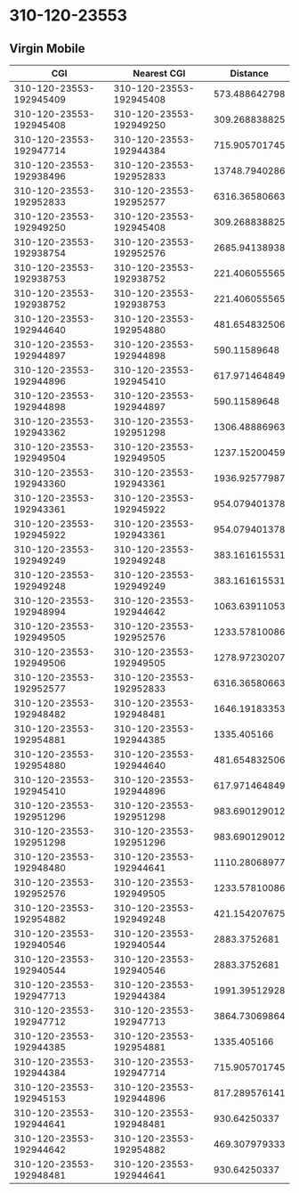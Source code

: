 # 310-120-23553
## Virgin Mobile


| CGI | Nearest CGI | Distance |
|-----|-------------|----------|
| 310-120-23553-192945409 | 310-120-23553-192945408 | 573.488642798 |
| 310-120-23553-192945408 | 310-120-23553-192949250 | 309.268838825 |
| 310-120-23553-192947714 | 310-120-23553-192944384 | 715.905701745 |
| 310-120-23553-192938496 | 310-120-23553-192952833 | 13748.7940286 |
| 310-120-23553-192952833 | 310-120-23553-192952577 | 6316.36580663 |
| 310-120-23553-192949250 | 310-120-23553-192945408 | 309.268838825 |
| 310-120-23553-192938754 | 310-120-23553-192952576 | 2685.94138938 |
| 310-120-23553-192938753 | 310-120-23553-192938752 | 221.406055565 |
| 310-120-23553-192938752 | 310-120-23553-192938753 | 221.406055565 |
| 310-120-23553-192944640 | 310-120-23553-192954880 | 481.654832506 |
| 310-120-23553-192944897 | 310-120-23553-192944898 | 590.11589648 |
| 310-120-23553-192944896 | 310-120-23553-192945410 | 617.971464849 |
| 310-120-23553-192944898 | 310-120-23553-192944897 | 590.11589648 |
| 310-120-23553-192943362 | 310-120-23553-192951298 | 1306.48886963 |
| 310-120-23553-192949504 | 310-120-23553-192949505 | 1237.15200459 |
| 310-120-23553-192943360 | 310-120-23553-192943361 | 1936.92577987 |
| 310-120-23553-192943361 | 310-120-23553-192945922 | 954.079401378 |
| 310-120-23553-192945922 | 310-120-23553-192943361 | 954.079401378 |
| 310-120-23553-192949249 | 310-120-23553-192949248 | 383.161615531 |
| 310-120-23553-192949248 | 310-120-23553-192949249 | 383.161615531 |
| 310-120-23553-192948994 | 310-120-23553-192944642 | 1063.63911053 |
| 310-120-23553-192949505 | 310-120-23553-192952576 | 1233.57810086 |
| 310-120-23553-192949506 | 310-120-23553-192949505 | 1278.97230207 |
| 310-120-23553-192952577 | 310-120-23553-192952833 | 6316.36580663 |
| 310-120-23553-192948482 | 310-120-23553-192948481 | 1646.19183353 |
| 310-120-23553-192954881 | 310-120-23553-192944385 | 1335.405166 |
| 310-120-23553-192954880 | 310-120-23553-192944640 | 481.654832506 |
| 310-120-23553-192945410 | 310-120-23553-192944896 | 617.971464849 |
| 310-120-23553-192951296 | 310-120-23553-192951298 | 983.690129012 |
| 310-120-23553-192951298 | 310-120-23553-192951296 | 983.690129012 |
| 310-120-23553-192948480 | 310-120-23553-192944641 | 1110.28068977 |
| 310-120-23553-192952576 | 310-120-23553-192949505 | 1233.57810086 |
| 310-120-23553-192954882 | 310-120-23553-192949248 | 421.154207675 |
| 310-120-23553-192940546 | 310-120-23553-192940544 | 2883.3752681 |
| 310-120-23553-192940544 | 310-120-23553-192940546 | 2883.3752681 |
| 310-120-23553-192947713 | 310-120-23553-192944384 | 1991.39512928 |
| 310-120-23553-192947712 | 310-120-23553-192947713 | 3864.73069864 |
| 310-120-23553-192944385 | 310-120-23553-192954881 | 1335.405166 |
| 310-120-23553-192944384 | 310-120-23553-192947714 | 715.905701745 |
| 310-120-23553-192945153 | 310-120-23553-192944896 | 817.289576141 |
| 310-120-23553-192944641 | 310-120-23553-192948481 | 930.64250337 |
| 310-120-23553-192944642 | 310-120-23553-192954882 | 469.307979333 |
| 310-120-23553-192948481 | 310-120-23553-192944641 | 930.64250337 |
